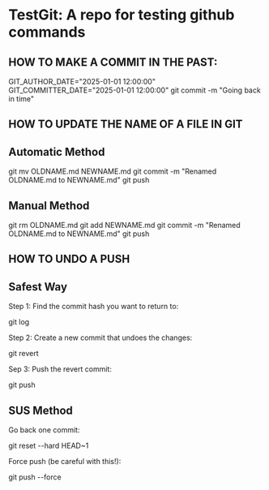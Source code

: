 # TestGit: A repo for testing github commands

## HOW TO MAKE A COMMIT IN THE PAST:
GIT_AUTHOR_DATE="2025-01-01 12:00:00" GIT_COMMITTER_DATE="2025-01-01 12:00:00" git commit -m "Going back in time"

## HOW TO UPDATE THE NAME OF A FILE IN GIT

## Automatic Method
git mv OLDNAME.md NEWNAME.md
git commit -m "Renamed OLDNAME.md to NEWNAME.md"
git push

## Manual Method
git rm OLDNAME.md
git add NEWNAME.md
git commit -m "Renamed OLDNAME.md to NEWNAME.md"
git push


## HOW TO UNDO A PUSH

## Safest Way
Step 1: Find the commit hash you want to return to:

git log

Step 2: Create a new commit that undoes the changes:

git revert <commit-hash>

Sep 3: Push the revert commit:

git push

## SUS Method
Go back one commit:

git reset --hard HEAD~1

Force push (be careful with this!):

git push --force
